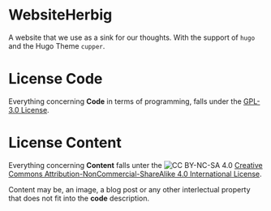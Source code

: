 # WebsiteHerbig
A website that we use as a sink for our thoughts. With the support of `hugo` and the Hugo Theme `cupper`.

# License Code
Everything concerning **Code** in terms of programming, falls under the [GPL-3.0 License][gplv3_link].

# License Content
Everything concerning **Content** falls unter the ![CC BY-NC-SA 4.0][cc_logo] 
[Creative Commons Attribution-NonCommercial-ShareAlike 4.0 International License][cc_link].

Content may be, an image, a blog post or any other interlectual property that does not fit into the **code** description.

[cc_logo]: https://i.creativecommons.org/l/by-nc-sa/4.0/80x15.png
[cc_link]: http://creativecommons.org/licenses/by-nc-sa/4.0/
[gplv3_link]: https://www.gnu.org/licenses/lgpl-3.0.txt

